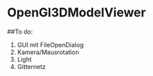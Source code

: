 # OpenGl3DModelViewer


##To do:

1. GUI mit FileOpenDialog
2. Kamera/Mausrotation
3. Light
4. Gitternetz